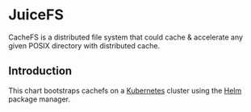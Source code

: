 # JuiceFS

CacheFS is a distributed file system that could cache & accelerate any given POSIX directory with distributed cache.

## Introduction

This chart bootstraps cachefs on a [Kubernetes](https://kubernetes.io/) cluster using the [Helm](https://helm.sh/) package manager.
